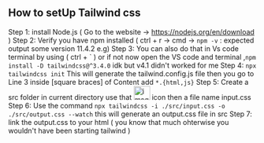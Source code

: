 ## How to setUp Tailwind css 
Step 1:
install Node.js ( Go to the website -> https://nodejs.org/en/download )
Step 2:
Verify you have npm installed ( ctrl + r -> cmd -> ``` npm -v ``` : expected output some version 11.4.2 e.g)
Step 3:
You can also do that in Vs code terminal by using ( ctrl + ` ) or if not now open the VS code and terminal ,```npm install -D tailwindcss@^3.4.0``` idk but v4.1 didn't worked for me 
Step 4:
```npx tailwindcss init``` This will generate the tailwind.config.js file then you go to Line 3 inside [square braces] of Content add ```*.{html,js}```
Step 5:
Create a src folder in current directory use that <img width="33" height="28" alt="image" src="https://github.com/user-attachments/assets/e628bed9-2b82-43fd-9b62-4e1fbc8223c3" /> icon then a file name input.css 
Step 6:
Use the command ```npx tailwindcss -i ./src/input.css -o ./src/output.css --watch``` this will generate an output.css file in src 
Step 7:
link the output.css to your html ( you know that much ohterwise you wouldn't have been starting tailwind ) 

